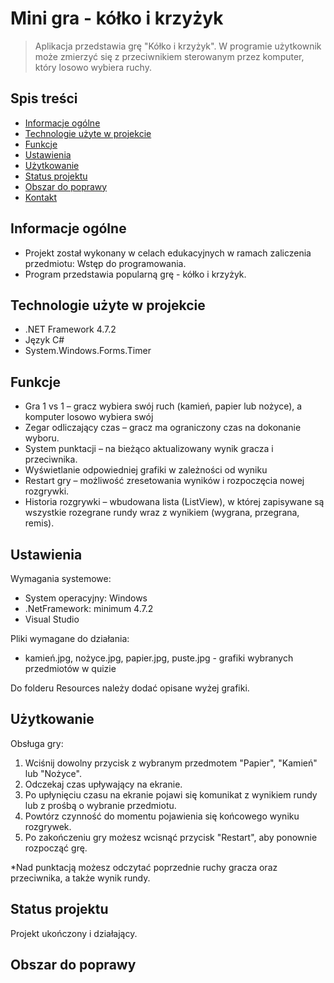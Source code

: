# Mini gra - kółko i krzyżyk
> Aplikacja przedstawia grę "Kółko i krzyżyk". W programie użytkownik może zmierzyć się z przeciwnikiem sterowanym przez komputer, który losowo wybiera ruchy.

## Spis treści
* [Informacje ogólne](#informacje-ogólne)
* [Technologie użyte w projekcie](#technologie-użyte-w-projekcie)
* [Funkcje](#funkcje)
* [Ustawienia](#ustawienia)
* [Użytkowanie](#użytkowanie)
* [Status projektu](#status-projektu)
* [Obszar do poprawy](#obszar-do-poprawy)
* [Kontakt](#kontakt)


## Informacje ogólne
- Projekt został wykonany w celach edukacyjnych w ramach zaliczenia przedmiotu: Wstęp do programowania.
- Program przedstawia popularną grę - kółko i krzyżyk.


## Technologie użyte w projekcie
- .NET Framework 4.7.2
- Język C#
- System.Windows.Forms.Timer


## Funkcje
- Gra 1 vs 1 – gracz wybiera swój ruch (kamień, papier lub nożyce), a komputer losowo wybiera swój
- Zegar odliczający czas – gracz ma ograniczony czas na dokonanie wyboru.
- System punktacji – na bieżąco aktualizowany wynik gracza i przeciwnika.
- Wyświetlanie odpowiedniej grafiki w zależności od wyniku
- Restart gry – możliwość zresetowania wyników i rozpoczęcia nowej rozgrywki.
- Historia rozgrywki – wbudowana lista (ListView), w której zapisywane są wszystkie rozegrane rundy wraz z wynikiem (wygrana, przegrana, remis).


## Ustawienia
Wymagania systemowe:
- System operacyjny: Windows
- .NetFramework: minimum 4.7.2
- Visual Studio

Pliki wymagane do działania:
- kamień.jpg, nożyce.jpg, papier.jpg, puste.jpg - grafiki wybranych przedmiotów w quizie

Do folderu Resources należy dodać opisane wyżej grafiki.

## Użytkowanie
Obsługa gry:
1. Wciśnij dowolny przycisk z wybranym przedmotem "Papier", "Kamień" lub "Nożyce".
2. Odczekaj czas upływający na ekranie.
3. Po upłynięciu czasu na ekranie pojawi się komunikat z wynikiem rundy lub z prośbą o wybranie przedmiotu.
4. Powtórz czynność do momentu pojawienia się końcowego wyniku rozgrywek.
5. Po zakończeniu gry możesz wcisnąć przycisk "Restart", aby ponownie rozpocząć grę.

*Nad punktacją możesz odczytać poprzednie ruchy gracza oraz przeciwnika, a także wynik rundy.


## Status projektu
Projekt ukończony i działający.


## Obszar do poprawy
